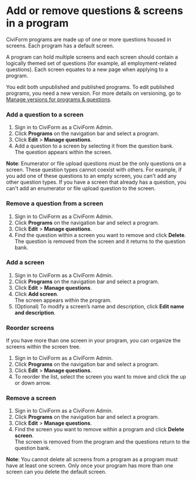 # Add or remove questions & screens in a program

CiviForm programs are made up of one or more questions housed in screens. Each program has a default screen.

A program can hold multiple screens and each screen should contain a logically themed set of questions (for example, all employment-related questions). Each screen equates to a new page when applying to a program.

You edit both unpublished and published programs. To edit published programs, you need a new version. For more details on versioning, go to [Manage versions for programs & questions](manage-versions-for-programs-and-questions.md).

### Add a question to a screen

1. Sign in to CiviForm as a CiviForm Admin.
2. Click **Programs** on the navigation bar and select a program.
3. Click **Edit** > **Manage questions**.
4. Add a question to a screen by selecting it from the question bank.\
   The question appears within the screen.

**Note**: Enumerator or file upload questions must be the only questions on a screen. These question types cannot coexist with others. For example, if you add one of these questions to an empty screen, you can't add any other question types. If you have a screen that already has a question, you can't add an enumerator or file upload question to the screen.

### Remove a question from a screen

1. Sign in to CiviForm as a CiviForm Admin.
2. Click **Programs** on the navigation bar and select a program.
3. Click **Edit** > **Manage questions**.
4. Find the question within a screen you want to remove and click **Delete**.\
   The question is removed from the screen and it returns to the question bank.

### Add a screen

1. Sign in to CiviForm as a CiviForm Admin.
2. Click **Programs** on the navigation bar and select a program.
3. Click **Edit** > **Manage questions**.
4. Click **Add screen**.\
   The screen appears within the program.
5. (Optional) To modify a screen’s name and description, click **Edit name and description**.

### Reorder screens

If you have more than one screen in your program, you can organize the screens within the screen tree.

1. Sign in to CiviForm as a CiviForm Admin.
2. Click **Programs** on the navigation bar and select a program.
3. Click **Edit** > **Manage questions**.
4. To reorder the list, select the screen you want to move and click the up or down arrow.

### Remove a screen

1. Sign in to CiviForm as a CiviForm Admin.
2. Click **Programs** on the navigation bar and select a program.
3. Click **Edit** > **Manage questions**.
4. Find the screen you want to remove within a program and click **Delete screen**.\
   The screen is removed from the program and the questions return to the question bank.

**Note**: You cannot delete all screens from a program as a program must have at least one screen. Only once your program has more than one screen can you delete the default screen.
